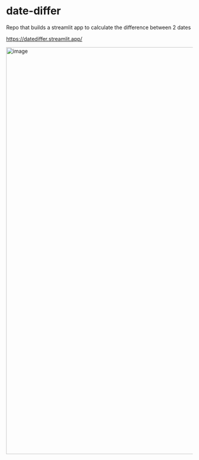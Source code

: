 # date-differ
Repo that builds a streamlit app to calculate the difference between 2 dates

https://datediffer.streamlit.app/

<img width="1097" alt="image" src="https://github.com/user-attachments/assets/2441e8c1-a4b8-4da2-95c0-15cceca26fed">

